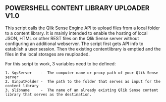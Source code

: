 ## POWERSHELL CONTENT LIBRARY UPLOADER V1.0
  
This script calls the Qlik Sense Engine API to upload files from a local folder to a content library. It is mainly intended to enable the hosting of local JSON, HTML or other REST files on the Qlik Sense server without configuring an additional webserver. The script first gets API info to establish a user session. Then the existing contentlibrary is emptied and the files in the local storages are reuploaded.

  For this script to work, 3 variables need to be defined:
    
    1. $qsServer    -  The computer name or proxy path of your Qlik Sense server 
    2. $inputFolder -  The path to the folder that serves as input for the content library 
    3. $libname     -  The name of an already existing Qlik Sense content library that serves as the destination.
